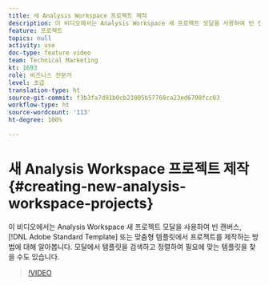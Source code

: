 ```yaml
---
title: 새 Analysis Workspace 프로젝트 제작
description: 이 비디오에서는 Analysis Workspace 새 프로젝트 모달을 사용하여 빈 캔버스, Adobe Standard Template 또는 맞춤형 템플릿에서 프로젝트를 제작하는 방법에 대해 알아봅니다. 모달에서 템플릿을 검색하고 정렬하여 필요에 맞는 템플릿을 찾을 수도 있습니다.
feature: 프로젝트
topics: null
activity: use
doc-type: feature video
team: Technical Marketing
kt: 1693
role: 비즈니스 전문가
level: 초급
translation-type: ht
source-git-commit: f3b3fa7d91b0cb21005b57768ca23ed6700fcc03
workflow-type: ht
source-wordcount: '113'
ht-degree: 100%

---
```



# 새 Analysis Workspace 프로젝트 제작 {#creating-new-analysis-workspace-projects}

이 비디오에서는 Analysis Workspace 새 프로젝트 모달을 사용하여 빈 캔버스, [!DNL Adobe Standard Template] 또는 맞춤형 템플릿에서 프로젝트를 제작하는 방법에 대해 알아봅니다. 모달에서 템플릿을 검색하고 정렬하여 필요에 맞는 템플릿을 찾을 수도 있습니다.

>[!VIDEO](https://video.tv.adobe.com/v/23233/?quality=12)
